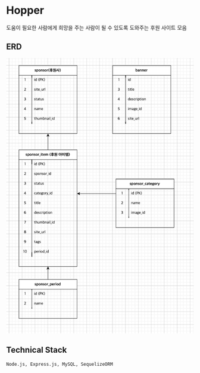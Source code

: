 # Hopper

도움이 필요한 사람에게 희망을 주는 사람이 될 수 있도록 도와주는 후원 사이트 모음

## ERD

![ERD](/public/diagram.png)

## Technical Stack

```
Node.js, Express.js, MySQL, SequelizeORM
```
